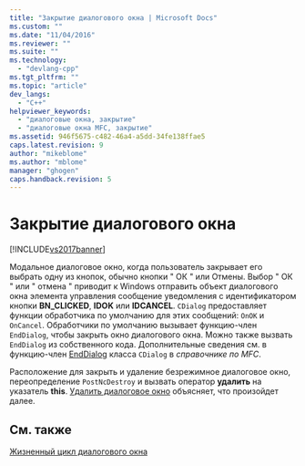 ```yaml
---
title: "Закрытие диалогового окна | Microsoft Docs"
ms.custom: ""
ms.date: "11/04/2016"
ms.reviewer: ""
ms.suite: ""
ms.technology: 
  - "devlang-cpp"
ms.tgt_pltfrm: ""
ms.topic: "article"
dev_langs: 
  - "C++"
helpviewer_keywords: 
  - "диалоговые окна, закрытие"
  - "диалоговые окна MFC, закрытие"
ms.assetid: 946f5675-c482-46a4-a5dd-34fe138ffae5
caps.latest.revision: 9
author: "mikeblome"
ms.author: "mblome"
manager: "ghogen"
caps.handback.revision: 5
---
```

# Закрытие диалогового окна
[!INCLUDE[vs2017banner](../assembler/inline/includes/vs2017banner.md)]

Модальное диалоговое окно, когда пользователь закрывает его выбрать одну из кнопок, обычно кнопки " ОК " или Отмены.  Выбор " ОК " или " отмена " приводит к Windows отправить объект диалогового окна элемента управления сообщение уведомления с идентификатором кнопки **BN\_CLICKED**, **IDOK** или **IDCANCEL**.  `CDialog` предоставляет функции обработчика по умолчанию для этих сообщений: `OnOK` и `OnCancel`.  Обработчики по умолчанию вызывает функцию\-член `EndDialog`, чтобы закрыть окно диалогового окна.  Можно также вызвать `EndDialog` из собственного кода.  Дополнительные сведения см. в функцию\-член [EndDialog](../Topic/CDialog::EndDialog.md) класса `CDialog` в *справочнике по MFC*.  
  
 Расположение для закрыть и удаление безрежимное диалоговое окно, переопределение `PostNcDestroy` и вызвать оператор **удалить** на указатель **this**.  [Удалить диалоговое окно](../Topic/Destroying%20the%20Dialog%20Box.md) объясняет, что произойдет далее.  
  
## См. также  
 [Жизненный цикл диалогового окна](../mfc/life-cycle-of-a-dialog-box.md)